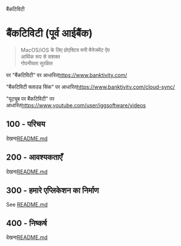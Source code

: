 बैंकटिविटी

# बैंकटिविटी (पूर्व आईबैंक)

> MacOS/iOS के लिए प्रोएक्टिव मनी मैनेजमेंट ऐप<br/>आर्थिक रूप से सशक्त<br/>गोपनीयता सुरक्षित<br/>

पर "बैंकटिविटी" पर आधारित<https://www.banktivity.com/>

"बैंकटिविटी क्लाउड सिंक" पर आधारित<https://www.banktivity.com/cloud-sync/>

"यूट्यूब पर बैंकटिविटी" पर आधारित<https://www.youtube.com/user/iggsoftware/videos>

## 100 - परिचय

देखना[README.md](./100/README.md)

## 200 - आवश्यकताएँ

देखना[README.md](./200/README.md)

## 300 - हमारे एप्लिकेशन का निर्माण

See [README.md](./300/README.md)

## 400 - निष्कर्ष

देखना[README.md](./400/README.md)
